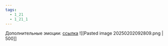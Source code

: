 ```yaml
---
tags:
  - 1_21
  - 1_21_1
---
```

Дополнительные эмоции: [ссылка](https://docs.google.com/document/d/1AK0w8M1_oZ3Z3VxoETT4QJ-OjVsP1AzqE0kHhSazymQ/edit?tab=t.0)
![[Pasted image 20250202092809.png | 500]]
